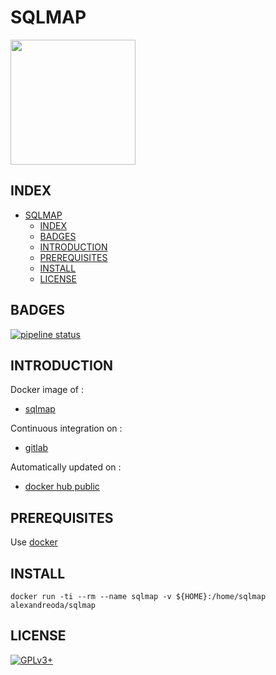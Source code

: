 # SQLMAP

<img src="https://assets.gitlab-static.net/uploads/-/system/project/avatar/12904473/sqlmap.jpg" width="200" height="200"/>


## INDEX

- [SQLMAP](#sqlmap)
  - [INDEX](#index)
  - [BADGES](#badges)
  - [INTRODUCTION](#introduction)
  - [PREREQUISITES](#prerequisites)
  - [INSTALL](#install)
  - [LICENSE](#license)

## BADGES

[![pipeline status](https://gitlab.com/oda-alexandre/sqlmap/badges/master/pipeline.svg)](https://gitlab.com/oda-alexandre/sqlmap/commits/master)

## INTRODUCTION

Docker image of :

- [sqlmap](http://sqlmap.org)

Continuous integration on :

- [gitlab](https://gitlab.com/oda-alexandre/android-studio/pipelines)

Automatically updated on :

- [docker hub public](https://hub.docker.com/r/alexandreoda/sqlmap/)

## PREREQUISITES

Use [docker](https://www.docker.com)

## INSTALL

```docker run -ti --rm --name sqlmap -v ${HOME}:/home/sqlmap alexandreoda/sqlmap```

## LICENSE

[![GPLv3+](http://gplv3.fsf.org/gplv3-127x51.png)](https://gitlab.com/oda-alexandre/sqlmap/blob/master/LICENSE)
